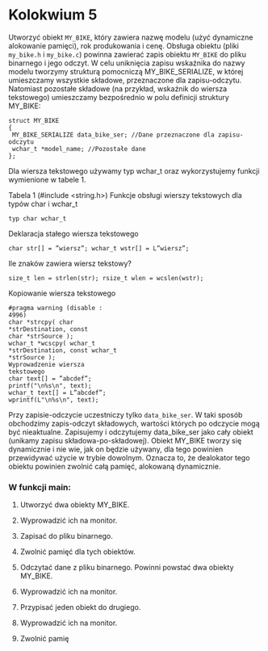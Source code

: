 # Kolokwium 5

Utworzyć obiekt `MY_BIKE`, który zawiera nazwę modelu (użyć dynamiczne alokowanie pamięci), 
rok produkowania i cenę. Obsługa obiektu (pliki `my_bike.h` i `my_bike.c`) powinna zawierać zapis 
obiektu `MY_BIKE` do pliku binarnego i jego odczyt. W celu uniknięcia zapisu wskaźnika do nazwy 
modelu tworzymy strukturą pomocniczą MY_BIKE_SERIALIZE, w której umieszczamy wszystkie 
składowe, przeznaczone dla zapisu-odczytu. Natomiast pozostałe składowe (na przykład, wskaźnik do 
wiersza tekstowego) umieszczamy bezpośrednio w polu definicji struktury MY_BIKE:
```
struct MY_BIKE
{
 MY_BIKE_SERIALIZE data_bike_ser; //Dane przeznaczone dla zapisu-odczytu
 wchar_t *model_name; //Pozostałe dane
};
```
Dla wiersza tekstowego używamy typ wchar_t oraz wykorzystujemy funkcji wymienione w tabele 1.

Tabela 1 (#include <string.h>) Funkcje obsługi wierszy tekstowych dla typów char i wchar_t
```
typ char wchar_t
```
Deklaracja stałego wiersza 
tekstowego
```
char str[] = ”wiersz”; wchar_t wstr[] = L”wiersz”;
```
Ile znaków zawiera wiersz 
tekstowy?
```
size_t len = strlen(str); rsize_t wlen = wcslen(wstr);
```
Kopiowanie wiersza 
tekstowego
```
#pragma warning (disable :
4996)
char *strcpy( char 
*strDestination, const 
char *strSource );
wchar_t *wcscpy( wchar_t 
*strDestination, const wchar_t 
*strSource ); 
Wyprowadzenie wiersza 
tekstowego
char text[] = ”abcdef”;
printf("\n%s\n", text);
wchar_t text[] = L”abcdef”;
wprintf(L"\n%s\n", text);
```
Przy zapisie-odczycie uczestniczy tylko `data_bike_ser`. W taki sposób obchodzimy zapis-odczyt 
składowych, wartości których po odczycie mogą być nieaktualne. Zapisujemy i odczytujemy 
data_bike_ser jako cały obiekt (unikamy zapisu składowa-po-składowej). Obiekt MY_BIKE 
tworzy się dynamicznie i nie wie, jak on będzie używany, dla tego powinien przewidywać użycie w 
trybie dowolnym. Oznacza to, że dealokator tego obiektu powinien zwolnić całą pamięć, alokowaną 
dynamicznie. 

### W funkcji main:

1. Utworzyć dwa obiekty MY_BIKE.

2. Wyprowadzić ich na monitor.

3. Zapisać do pliku binarnego.

4. Zwolnić pamięć dla tych obiektów.

5. Odczytać dane z pliku binarnego. Powinni powstać dwa obiekty MY_BIKE.

6. Wyprowadzić ich na monitor.

7. Przypisać jeden obiekt do drugiego.

8. Wyprowadzić ich na monitor.

9. Zwolnić pamię
